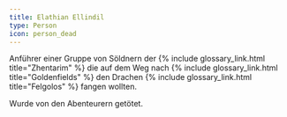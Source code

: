 ```yaml
---
title: Elathian Ellindil
type: Person
icon: person_dead
---
```


Anführer einer Gruppe von Söldnern der {% include glossary_link.html title="Zhentarim" %} die auf dem Weg nach {% include glossary_link.html title="Goldenfields" %} den Drachen {% include glossary_link.html title="Felgolos" %} fangen wollten.

Wurde von den Abenteurern getötet.
